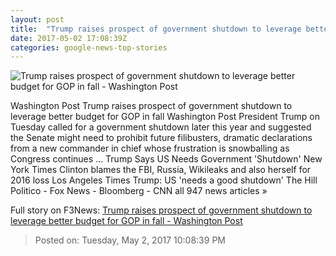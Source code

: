 ```yaml
---
layout: post
title:  "Trump raises prospect of government shutdown to leverage better budget for GOP in fall - Washington Post"
date: 2017-05-02 17:08:39Z
categories: google-news-top-stories
---
```


![Trump raises prospect of government shutdown to leverage better budget for GOP in fall - Washington Post](https://img.washingtonpost.com/rf/image_1484w/2010-2019/WashingtonPost/2017/05/02/National-Politics/Images/Botsford170501Trump14733.JPG)

Washington Post Trump raises prospect of government shutdown to leverage better budget for GOP in fall Washington Post President Trump on Tuesday called for a government shutdown later this year and suggested the Senate might need to prohibit future filibusters, dramatic declarations from a new commander in chief whose frustration is snowballing as Congress continues ... Trump Says US Needs Government 'Shutdown' New York Times Clinton blames the FBI, Russia, Wikileaks and also herself for 2016 loss Los Angeles Times Trump: US 'needs a good shutdown' The Hill Politico - Fox News - Bloomberg - CNN all 947 news articles »


Full story on F3News: [Trump raises prospect of government shutdown to leverage better budget for GOP in fall - Washington Post](http://www.f3nws.com/n/SAMF3G)

> Posted on: Tuesday, May 2, 2017 10:08:39 PM
